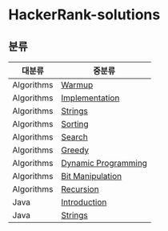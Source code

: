 # HackerRank-solutions

## 분류
|대분류|중분류|
|---|---|
|Algorithms|[Warmup](./Practice/Algorithms/Warmup)|
|Algorithms|[Implementation](./Practice/Algorithms/Implementation)|
|Algorithms|[Strings](./Practice/Algorithms/Strings)|
|Algorithms|[Sorting](./Practice/Algorithms/Sorting)|
|Algorithms|[Search](./Practice/Algorithms/Search)|
|Algorithms|[Greedy](./Practice/Algorithms/Greedy)|
|Algorithms|[Dynamic Programming](./Practice/Algorithms/Dynamic%20Programming)|
|Algorithms|[Bit Manipulation](./Practice/Algorithms/Bit%20Manipulation)|
|Algorithms|[Recursion](./Practice/Algorithms/Recursion)|
|Java|[Introduction](./Practice/Java/Introduction)|
|Java|[Strings](./Practice/Java/Strings)|
